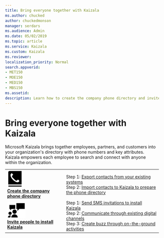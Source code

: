 ```yaml
---
title: Bring everyone together with Kaizala
ms.author: chucked
author: chuckedmonson
manager: serdars
ms.audience: Admin
ms.date: 05/02/2019
ms.topic: article
ms.service: Kaizala
ms.custom: Kaizala
ms.reviewer: 
localization_priority: Normal
search.appverid:
- MET150
- MOE150
- MED150
- MBS150
ms.assetid: 
description: Learn how to create the company phone directory and invite people to install Kaizala.
---
```


# Bring everyone together with Kaizala

Microsoft Kaizala brings together employees, partners, and customers into your organization's directory with phone numbers and key attributes. Kaizala empowers each employee to search and connect with anyone within the organization.

|         |         |
|---------|---------|
|![Image of phone icon](media/create-phone-directory-icon.png) <br> **[Create the company phone directory](create-phone-directory.md)**     | Step 1: [Export contacts from your existing systems](https://review.docs.microsoft.com/en-us/Office365/Kaizala/create-phone-directory?branch=getstarted-working#step-1--export-contacts-from-your-existing-systems) <br> Step 2: [Import contacts to Kaizala to prepare the phone directory](https://review.docs.microsoft.com/en-us/Office365/Kaizala/create-phone-directory?branch=getstarted-working#step-2--import-contacts-to-kaizala-to-prepare-the-phone-directory)  |
|![Image of people icon](media/invite-people-icon.png) <br> **[Invite people to install Kaizala](invite-people.md)**     | Step 1: [Send SMS invitations to install Kaizala](https://review.docs.microsoft.com/en-us/Office365/Kaizala/invite-people?branch=getstarted-working#step-1--send-sms-invitations-to-install-kaizala) <br> Step 2: [Communicate through existing digital channels](https://review.docs.microsoft.com/en-us/Office365/Kaizala/invite-people?branch=getstarted-working#step-2--communicate-trhough-existing-digital-channels) <br> Step 3: [Create buzz through on-the-ground activities](https://review.docs.microsoft.com/en-us/Office365/Kaizala/invite-people?branch=getstarted-working#step-3--create-buzz-through-on-the-ground-activities) |

